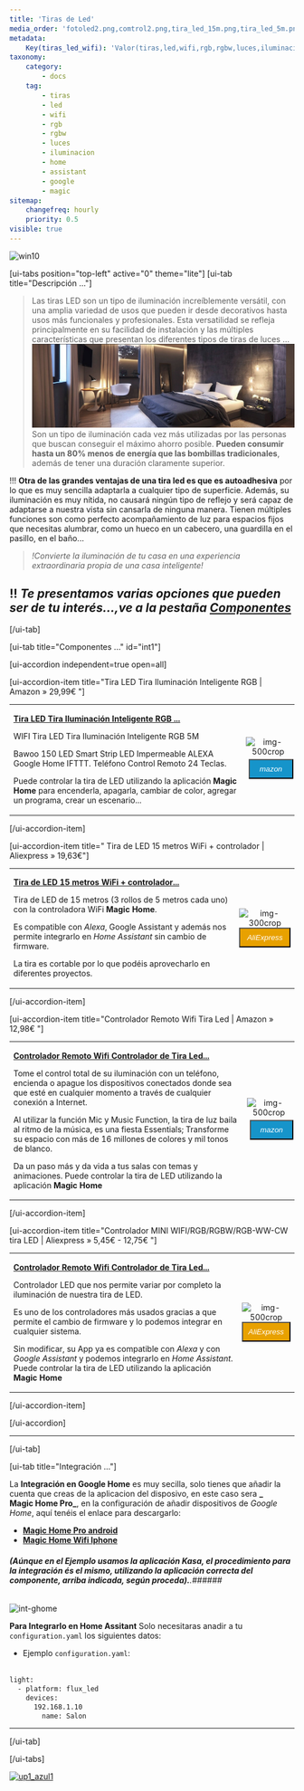 ```yaml
---
title: 'Tiras de Led'
media_order: 'fotoled2.png,comtrol2.png,tira_led_15m.png,tira_led_5m.png'
metadata:
    Key(tiras_led_wifi): 'Valor(tiras,led,wifi,rgb,rgbw,luces,iluminacion,home,assistant,magic)'
taxonomy:
    category:
        - docs
    tag:
        - tiras
        - led
        - wifi
        - rgb
        - rgbw
        - luces
        - iluminacion
        - home
        - assistant
        - google
        - magic
sitemap:
    changefreq: hourly
    priority: 0.5
visible: true
---
```


![win10](image://os-compat.png)

[ui-tabs position="top-left" active="0" theme="lite"]
[ui-tab title="Descripción ..."]

> Las tiras LED son un tipo de iluminación increíblemente versátil, con una amplia variedad de usos que pueden ir desde decorativos hasta usos más funcionales y profesionales. Esta versatilidad se refleja principalmente en su facilidad de instalación y las múltiples características que presentan los diferentes tipos de tiras de luces ...
![](fotoled2.png)
Son un tipo de iluminación cada vez más utilizadas por las personas que buscan conseguir el máximo ahorro posible. **Pueden consumir hasta un 80% menos de energía que las bombillas tradicionales**, además de tener una duración claramente superior.

!!! **Otra de las grandes ventajas de una tira led es que es autoadhesiva** por lo que es muy sencilla adaptarla a cualquier tipo de superficie. Además, su iluminación es muy nítida, no causará ningún tipo de reflejo y será capaz de adaptarse a nuestra vista sin cansarla de ninguna manera.
Tienen  múltiples funciones son como perfecto acompañamiento de luz para espacios fijos que necesitas alumbrar, como un hueco en un cabecero, una guardilla en el pasillo, en el baño...

> _!Convierte la iluminación de tu casa en una experiencia extraordinaria propia de una casa inteligente!_


!! _**Te presentamos varias opciones que pueden ser de tu interés...,ve a la pestaña [Componentes](https://domotizarmicasa.com/iluminacion/tiras-de-led#int1)**_
---

[/ui-tab]

[ui-tab title="Componentes ..." id="int1"]

[ui-accordion independent=true open=all]

[ui-accordion-item title="Tira LED Tira Iluminación Inteligente RGB   | Amazon » 29,99€ "]

|  |  |
|:------|:-----------------------:|
| <p>[**Tira LED Tira Iluminación Inteligente RGB ...**](https://amzn.to/2Wvcghj)</p><p>WIFI Tira LED Tira Iluminación Inteligente RGB 5M</p><p> Bawoo 150 LED Smart Strip LED Impermeable ALEXA Google Home IFTTT. Teléfono Control Remoto 24 Teclas.</p><p> Puede controlar la tira de LED utilizando la aplicación **Magic Home** para encenderla, apagarla, cambiar de color, agregar un programa, crear un escenario...</p> | <div> ![img-500crop][amzn-led5m] </div> <div> <a href="https://amzn.to/2Wvcghj" alt="amazon-link" target="_blank"><button type="button" style="color:#fff;background-color:#1694CA;width:100%;height:35px;margin:5px;"><i class="fa fa-amazon fa-lg">mazon</i></button></a> </div> |

[/ui-accordion-item]

[ui-accordion-item title=" Tira de LED 15 metros WiFi + controlador | Aliexpress » 19,63€"]

|  |  |
|:------|:-----------------------:|
| <p>[**Tira de LED 15 metros WiFi + controlador...**](http://s.click.aliexpress.com/e/rvpMQA8)</p> Tira de LED de 15 metros (3 rollos de 5 metros cada uno) con la controladora WiFi **Magic Home**.</p><p> Es compatible con _Alexa_, Google Assistant y además nos permite integrarlo en _Home Assistant_ sin cambio de firmware.</p><p> La tira es cortable por lo que podéis aprovecharlo en diferentes proyectos.</p> | <div> ![img-300crop][ali-led15m] </div> <div> <a href="http://s.click.aliexpress.com/e/rvpMQA8" alt="AlieExpress-link" target="_blank"> <button type="button" style="color:#fff;background-color:#e8a100;width:100%;height:35px;"><i class="fa fa-shopping-cart  fa-lg"> AliExpress</i></button></a> </div> |

[/ui-accordion-item]

[ui-accordion-item title="Controlador Remoto Wifi Tira Led   | Amazon » 12,98€ "]

|  |  |
|:------|:-----------------------:|
| <p>[**Controlador Remoto Wifi Controlador de Tira Led...**](https://amzn.to/2VYXivD)</p><p>Tome el control total de su iluminación con un teléfono, encienda o apague los dispositivos conectados donde sea que esté en cualquier momento a través de cualquier conexión a Internet.</p><p>Al utilizar la función Mic y Music Function, la tira de luz baila al ritmo de la música, es una fiesta Essentials; Transforme su espacio con más de 16 millones de colores y mil tonos de blanco.</p><p> Da un paso más y da vida a tus salas con temas y animaciones. Puede controlar la tira de LED utilizando la aplicación **Magic Home**</p> | <div> ![img-500crop][amzn-control2] </div> <div> <a href="https://amzn.to/2VYXivD" alt="amazon-link" target="_blank"><button type="button" style="color:#fff;background-color:#1694CA;width:100%;height:35px;margin:5px;"><i class="fa fa-amazon fa-lg">mazon</i></button></a> </div> |

[/ui-accordion-item]

[ui-accordion-item title="Controlador MINI WIFI/RGB/RGBW/RGB-WW-CW tira LED  | Aliexpress » 5,45€ - 12,75€ "]

|  |  |
|:------|:-----------------------:|
| <p>[**Controlador Remoto Wifi Controlador de Tira Led...**](http://s.click.aliexpress.com/e/bSeK33fa)</p><p>Controlador LED que nos permite variar por completo la iluminación de nuestra tira de LED.</p><p> Es uno de los controladores más usados gracias a que permite el cambio de firmware y lo podemos integrar en cualquier sistema.</p><p> Sin modificar, su App ya es compatible con _Alexa_ y con _Google Assistant_ y podemos integrarlo en _Home Assistant_. Puede controlar la tira de LED utilizando la aplicación **Magic Home**</p> | <div> ![img-500crop][ali-control1] </div> <div> <a href="http://s.click.aliexpress.com/e/bSeK33fa" alt="AlieExpress-link" target="_blank"> <button type="button" style="color:#fff;background-color:#e8a100;width:100%;height:35px;"><i class="fa fa-shopping-cart  fa-lg"> AliExpress</i></button></a> </div> |

[/ui-accordion-item]

[/ui-accordion]

<!--- REFERENCIA A IMAGENES AL PIE DEl ARTÍCULO --->

[amzn-led5m]: user://pages/09.iluminacion/02.tiras-de-led/tira_led_5m.png?lightbox=1024&cropResize=400,400
[ali-led15m]: user://pages/09.iluminacion/02.tiras-de-led/tira_led_15m.png?lightbox=1024&cropResize=300,300
[amzn-b.teckin]: user://pages/09.iluminacion/01.bombillas-wifi/bombilla_teckin.png?lightbox=1024&cropResize=500,500
[ali-control1]: user://pages/09.iluminacion/02.tiras-de-led/comtrol1.png?lightbox=1024&cropResize=470,470
[amzn-control2]: user://pages/09.iluminacion/02.tiras-de-led/comtrol2.png?lightbox=1024&cropResize=480,480
[int-ghome]: user://pages/02.interruptores/integracion_google_home.gif
[up1_azul1]: user://pages/01.introduccion-al-blog/01.home-assistant/integracion-telegram/up1_azul1.png

---

[/ui-tab]

[ui-tab title="Integración ..."]

La **Integración en Google Home** es muy secilla, solo tienes que añadir la cuenta que creas de la aplicacion del disposivo, en este caso sera **_	
Magic Home Pro_**, en la configuración de añadir dispositivos de _Google Home_, aquí tenéis el enlace para descargarlo:
 * [**Magic Home Pro android**](http://bit.ly/2XlOxxq)
 * [**Magic Home Wifi Iphone**](https://apple.co/2wrEvyN)


###### **_(Aúnque en el Ejemplo usamos la aplicación Kasa, el procedimiento para la integración és el mismo, utilizando la aplicación correcta del componente, arriba indicada, según proceda)._**.###### 
![int-ghome]

**Para Integrarlo en Home Assitant**
Solo necesitaras anadir a tu `configuration.yaml` los siguientes datos:

+ Ejemplo `configuration.yaml`:

```text

light:
  - platform: flux_led
    devices:
      192.168.1.10
        name: Salon

```
---

[/ui-tab]

[/ui-tabs]

[![up1_azul1]](# "Volver al Inicio")